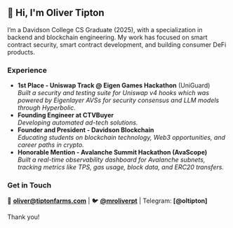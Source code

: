 ## 👋 Hi, I'm Oliver Tipton  

I’m a Davidson College CS Graduate (2025), with a specialization in backend and blockchain engineering. My work has focused on smart contract security, smart contract development, and building consumer DeFi products.  

### Experience  
-  **1st Place - Uniswap Track @ Eigen Games Hackathon** (UniGuard)  
   *Built a security and testing suite for Uniswap v4 hooks which was powered by Eigenlayer AVSs for security consensus and LLM models through Hyperbolic.*  
-  **Founding Engineer at CTVBuyer**  
   *Developing automated ad-tech solutions.*  
-  **Founder and President - Davidson Blockchain**  
   *Educating students on blockchain technology, Web3 opportunities, and career paths in crypto.*
-  **Honorable Mention - Avalanche Summit Hackathon (AvaScope)**  
   *Built a real-time observability dashboard for Avalanche subnets, tracking metrics like TPS, gas usage, block data, and ERC20 transfers.*
   
### Get in Touch  
📧 **oliver@tiptonfarms.com** | 🐦 **[@mroliverpt](https://x.com/mroliverpt)** | Telegram: **[@oltipton]**  

Thank you!

